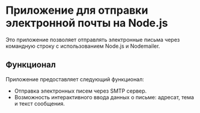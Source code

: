 # Приложение для отправки электронной почты на Node.js

Это приложение позволяет отправлять электронные письма через командную строку с использованием Node.js и Nodemailer.

## Функционал

Приложение предоставляет следующий функционал:
- Отправка электронных писем через SMTP сервер.
- Возможность интерактивного ввода данных о письме: адресат, тема и текст сообщения.



